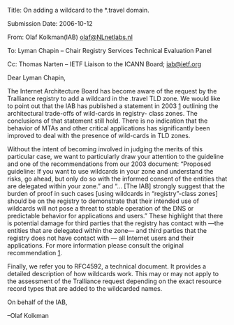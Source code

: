 
Title: On adding a wildcard to the \*.travel domain.  

Submission Date: 2006-10-12  

From: Olaf Kolkman(IAB) <olaf@NLnetlabs.nl>  

To: Lyman Chapin – Chair Registry Services Technical Evaluation Panel  

Cc: Thomas Narten – IETF Liaison to the ICANN Board; iab@ietf.org


Dear Lyman Chapin,


The Internet Architecture Board has become aware of the request by the Tralliance registry to add a wildcard in the .travel TLD zone. We would like to point out that the IAB has published a statement in 2003 [1] outlining the architectural trade-offs of wild-cards in registry- class zones. The conclusions of that statement still hold. There is no indication that the behavior of MTAs and other critical applications has significantly been improved to deal with the presence of wild-cards in TLD zones.


Without the intent of becoming involved in judging the merits of this particular case, we want to particularly draw your attention to the guideline and one of the recommendations from our 2003 document: “Proposed guideline: If you want to use wildcards in your zone and understand the risks, go ahead, but only do so with the informed consent of the entities that are delegated within your zone.” and “… [The IAB] strongly suggest that the burden of proof in such cases [using wildcards in “registry”-class zones] should be on the registry to demonstrate that their intended use of wildcards will not pose a threat to stable operation of the DNS or predictable behavior for applications and users.” These highlight that there is potential damage for third parties that the registry has contact with —the entities that are delegated within the zone— and third parties that the registry does not have contact with — all Internet users and their applications. For more information please consult the original recommendation [1].


Finally, we refer you to RFC4592, a technical document. It provides a detailed description of how wildcards work. This may or may not apply to the assessment of the Tralliance request depending on the exact resource record types that are added to the wildcarded names.


[1]: [http://www.iab.org/documents/docs/2003-09-20-dns-wildcards.html](https://www.iab.org/documents/docs/2003-09-20-dns-wildcards.html)


On behalf of the IAB,  

–Olaf Kolkman



